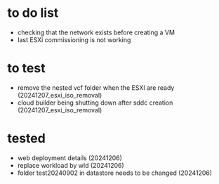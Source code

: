 # to do list
- checking that the network exists before creating a VM
- last ESXi commissioning is not working

# to test
- remove the nested vcf folder when the ESXI are ready (20241207_esxi_iso_removal)
- cloud builder being shutting down after sddc creation (20241207_esxi_iso_removal)

# tested
- web deployment details (20241206)
- replace workload by wld (20241206)
- folder test20240902 in datastore needs to be changed (20241206)